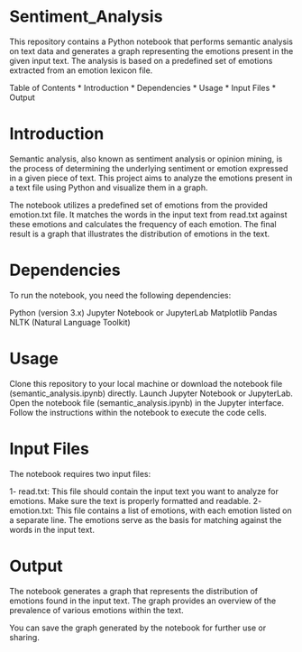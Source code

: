 # Sentiment_Analysis
This repository contains a Python notebook that performs semantic analysis on text data and generates a graph representing the emotions present in the given input text. The analysis is based on a predefined set of emotions extracted from an emotion lexicon file.

Table of Contents
	* Introduction
	* Dependencies
	* Usage
	* Input Files
	* Output
	
# Introduction
Semantic analysis, also known as sentiment analysis or opinion mining, is the process of determining the underlying sentiment or emotion expressed in a given piece of text. This project aims to analyze the emotions present in a text file using Python and visualize them in a graph.

The notebook utilizes a predefined set of emotions from the provided emotion.txt file. It matches the words in the input text from read.txt against these emotions and calculates the frequency of each emotion. The final result is a graph that illustrates the distribution of emotions in the text.

# Dependencies
To run the notebook, you need the following dependencies:

Python (version 3.x)
Jupyter Notebook or JupyterLab
Matplotlib
Pandas
NLTK (Natural Language Toolkit)

# Usage
Clone this repository to your local machine or download the notebook file (semantic_analysis.ipynb) directly.
Launch Jupyter Notebook or JupyterLab.
Open the notebook file (semantic_analysis.ipynb) in the Jupyter interface.
Follow the instructions within the notebook to execute the code cells.

# Input Files
The notebook requires two input files:

1- read.txt: This file should contain the input text you want to analyze for emotions. Make sure the text is properly formatted and readable.
2- emotion.txt: This file contains a list of emotions, with each emotion listed on a separate line. The emotions serve as the basis for matching against the words in the input text.

# Output
The notebook generates a graph that represents the distribution of emotions found in the input text. The graph provides an overview of the prevalence of various emotions within the text.

You can save the graph generated by the notebook for further use or sharing.
